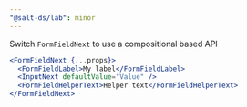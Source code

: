 ```yaml
---
"@salt-ds/lab": minor
---
```


Switch `FormFieldNext` to use a compositional based API

```jsx
<FormFieldNext {...props}>
  <FormFieldLabel>My label</FormFieldLabel>
  <InputNext defaultValue="Value" />
  <FormFieldHelperText>Helper text</FormFieldHelperText>
</FormFieldNext>
```

